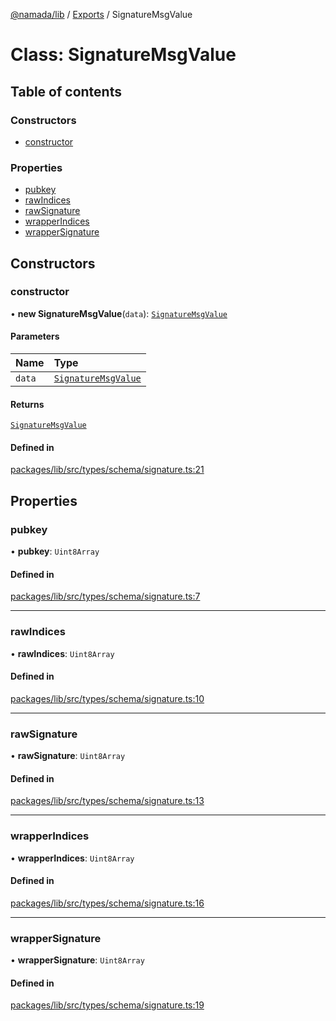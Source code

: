 [@namada/lib](../README.md) / [Exports](../modules.md) / SignatureMsgValue

# Class: SignatureMsgValue

## Table of contents

### Constructors

- [constructor](SignatureMsgValue.md#constructor)

### Properties

- [pubkey](SignatureMsgValue.md#pubkey)
- [rawIndices](SignatureMsgValue.md#rawindices)
- [rawSignature](SignatureMsgValue.md#rawsignature)
- [wrapperIndices](SignatureMsgValue.md#wrapperindices)
- [wrapperSignature](SignatureMsgValue.md#wrappersignature)

## Constructors

### constructor

• **new SignatureMsgValue**(`data`): [`SignatureMsgValue`](SignatureMsgValue.md)

#### Parameters

| Name | Type |
| :------ | :------ |
| `data` | [`SignatureMsgValue`](SignatureMsgValue.md) |

#### Returns

[`SignatureMsgValue`](SignatureMsgValue.md)

#### Defined in

[packages/lib/src/types/schema/signature.ts:21](https://github.com/anoma/namada-sdkjs/blob/edf30efe7e90e48022c5a06b224e44eb58087392/packages/lib/src/types/schema/signature.ts#L21)

## Properties

### pubkey

• **pubkey**: `Uint8Array`

#### Defined in

[packages/lib/src/types/schema/signature.ts:7](https://github.com/anoma/namada-sdkjs/blob/edf30efe7e90e48022c5a06b224e44eb58087392/packages/lib/src/types/schema/signature.ts#L7)

___

### rawIndices

• **rawIndices**: `Uint8Array`

#### Defined in

[packages/lib/src/types/schema/signature.ts:10](https://github.com/anoma/namada-sdkjs/blob/edf30efe7e90e48022c5a06b224e44eb58087392/packages/lib/src/types/schema/signature.ts#L10)

___

### rawSignature

• **rawSignature**: `Uint8Array`

#### Defined in

[packages/lib/src/types/schema/signature.ts:13](https://github.com/anoma/namada-sdkjs/blob/edf30efe7e90e48022c5a06b224e44eb58087392/packages/lib/src/types/schema/signature.ts#L13)

___

### wrapperIndices

• **wrapperIndices**: `Uint8Array`

#### Defined in

[packages/lib/src/types/schema/signature.ts:16](https://github.com/anoma/namada-sdkjs/blob/edf30efe7e90e48022c5a06b224e44eb58087392/packages/lib/src/types/schema/signature.ts#L16)

___

### wrapperSignature

• **wrapperSignature**: `Uint8Array`

#### Defined in

[packages/lib/src/types/schema/signature.ts:19](https://github.com/anoma/namada-sdkjs/blob/edf30efe7e90e48022c5a06b224e44eb58087392/packages/lib/src/types/schema/signature.ts#L19)
